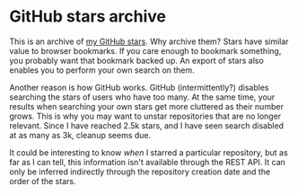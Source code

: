 # GitHub stars archive

This is an archive of [my GitHub stars](https://github.com/dbohdan?tab=stars).
Why archive them?
Stars have similar value to browser bookmarks.
If you care enough to bookmark something, you probably want that bookmark backed up.
An export of stars also enables you to perform your own search on them.

Another reason is how GitHub works.
GitHub (intermittently?) disables searching the stars of users who have too many.
At the same time, your results when searching your own stars get more cluttered as their number grows.
This is why you may want to unstar repositories that are no longer relevant.
Since I have reached 2.5k stars, and I have seen search disabled at as many as 3k, cleanup seems due.

It could be interesting to know _when_ I starred a particular repository, but as far as I can tell, this information isn't available through the REST API.
It can only be inferred indirectly through the repository creation date and the order of the stars.
